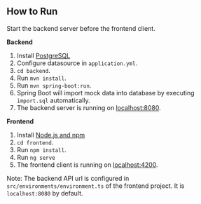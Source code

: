 ## How to  Run

Start the backend server before the frontend client.

**Backend**

1. Install [PostgreSQL](https://www.postgresql.org/download/)
2. Configure datasource in `application.yml`.
3. `cd backend`.
4. Run `mvn install`.
5. Run `mvn spring-boot:run`.
6. Spring Boot will import mock data into database by executing `import.sql` automatically.
7. The backend server is running on [localhost:8080]().

**Frontend**
1. Install [Node.js and npm](https://www.npmjs.com/get-npm)
2. `cd frontend`.
3. Run `npm install`.
4. Run `ng serve`
5. The frontend client is running on [localhost:4200]().

Note: The backend API url is configured in `src/environments/environment.ts` of the frontend project. It is `localhost:8080` by default.
